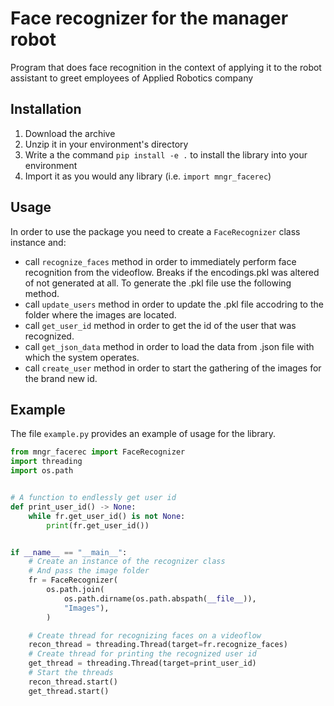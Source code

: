 
# Face recognizer for the manager robot

Program that does face recognition in the context of applying it to the robot assistant to greet employees of Applied Robotics company

## Installation

1. Download the archive
2. Unzip it in your environment's directory
3. Write a the command `pip install -e .` to install the library into your environment
4. Import it as you would any library (i.e. `import mngr_facerec`)

## Usage

In order to use the package you need to create a `FaceRecognizer` class instance and:

- call `recognize_faces` method in order to immediately perform face recognition from the videoflow. Breaks if the encodings.pkl was altered of not generated at all. To generate the .pkl file use the following method.
- call `update_users` method in order to update the .pkl file accodring to the folder where the images are located.
- call `get_user_id` method in order to get the id of the user that was recognized.
- call `get_json_data` method in order to load the data from .json file with which the system operates.
- call `create_user` method in order to start the gathering of the images for the brand new id.

## Example

The file `example.py` provides an example of usage for the library.

```python
from mngr_facerec import FaceRecognizer
import threading
import os.path


# A function to endlessly get user id
def print_user_id() -> None:
    while fr.get_user_id() is not None:
        print(fr.get_user_id())


if __name__ == "__main__":
    # Create an instance of the recognizer class
    # And pass the image folder
    fr = FaceRecognizer(
        os.path.join(
            os.path.dirname(os.path.abspath(__file__)),
            "Images"),
        )

    # Create thread for recognizing faces on a videoflow
    recon_thread = threading.Thread(target=fr.recognize_faces)
    # Create thread for printing the recognized user id
    get_thread = threading.Thread(target=print_user_id)
    # Start the threads
    recon_thread.start()
    get_thread.start()

```